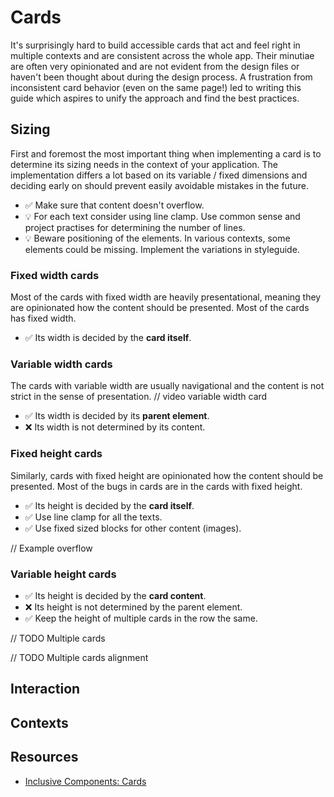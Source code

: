 # Cards
It's surprisingly hard to build accessible cards that act and feel right in multiple contexts and are consistent across the whole app. Their minutiae are often very opinionated and are not evident from the design files or haven't been thought about during the design process. A frustration from inconsistent card behavior (even on the same page!) led to writing this guide which aspires to unify the approach and find the best practices.  

## Sizing
First and foremost the most important thing when implementing a card is to determine its sizing needs in the context of your application. The implementation differs a lot based on its variable / fixed dimensions and deciding early on should prevent easily avoidable mistakes in the future. 

* ✅ Make sure that content doesn't overflow.
* 💡 For each text consider using line clamp. Use common sense and project practises for determining the number of lines.
* 💡 Beware positioning of the elements. In various contexts, some elements could be missing. Implement the variations in styleguide. 

### Fixed width cards
Most of the cards with fixed width are heavily presentational, meaning they are opinionated how the content should be presented. Most of the cards has fixed width.

* ✅ Its width is decided by the **card itself**.


### Variable width cards
The cards with variable width are usually navigational and the content is not strict in the sense of presentation.
// video variable width card

* ✅ Its width is decided by its **parent element**.
* ❌ Its width is not determined by its content.

### Fixed height cards
Similarly, cards with fixed height are opinionated how the content should be presented. Most of the bugs in cards are in the cards with fixed height.  

* ✅ Its height is decided by the **card itself**.
* ✅ Use line clamp for all the texts.
* ✅ Use fixed sized blocks for other content (images).

// Example overflow 


### Variable height cards

* ✅ Its height is decided by the **card content**.
* ❌ Its height is not determined by the parent element.
* ✅ Keep the height of multiple cards in the row the same.

// TODO Multiple cards

// TODO Multiple cards alignment 

## Interaction

## Contexts

## Resources
- [Inclusive Components: Cards](https://inclusive-components.design/cards/)
